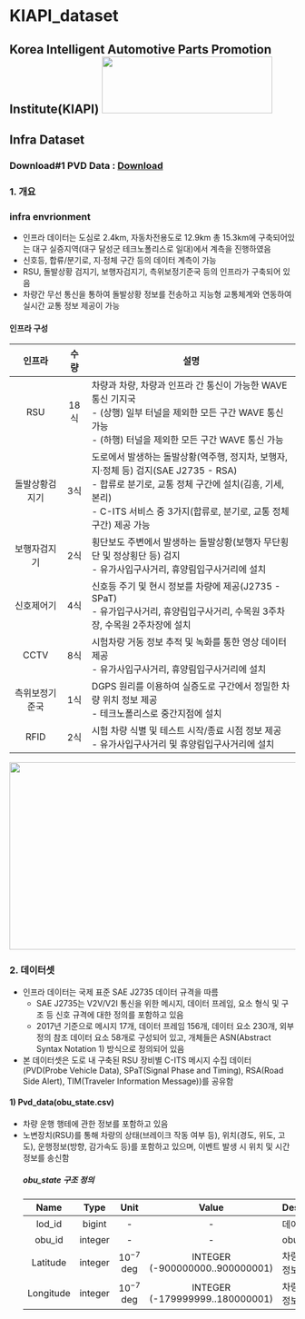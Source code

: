 # KIAPI_dataset
## Korea Intelligent Automotive Parts Promotion Institute(KIAPI) <img src="https://user-images.githubusercontent.com/85465084/206626658-6b1c7aee-bce9-48f9-86bd-207140e3bd0d.jpg" width="300" height ="100">
## Infra Dataset

### Download#1 PVD Data : [Download](http://gofile.me/5HZpx/Ah4coBH2c)

### 1. 개요  
### infra envrionment  
  * 인프라 데이터는 도심로 2.4km, 자동차전용도로 12.9km 총 15.3km에 구축되어있는 대구 실증지역(대구 달성군 테크노폴리스로 일대)에서 계측을 진행하였음  
  * 신호등, 합류/분기로, 지·정체 구간 등의 데이터 계측이 가능
  * RSU, 돌발상황 검지기, 보행자검지기, 측위보정기준국 등의 인프라가 구축되어 있음  
  * 차량간 무선 통신을 통하여 돌발상황 정보를 전송하고 지능형 교통체계와 연동하여 실시간 교통 정보 제공이 가능
  #### 인프라 구성
   |  인프라 | 수량  |  설명  |  
   |:---------:|:--------:|--------------------------|  
   | RSU | 18식 | 차량과 차량, 차량과 인프라 간 통신이 가능한 WAVE 통신 기지국 </br> - (상행) 일부 터널을 제외한 모든 구간 WAVE 통신 가능 </br> - (하행) 터널을 제외한 모든 구간 WAVE 통신 가능 |  
   | 돌발상황검지기 | 3식 | 도로에서 발생하는 돌발상황(역주행, 정지차, 보행자, 지·정체 등) 검지(SAE J2735 - RSA) </br> - 합류로 분기로, 교통 정체 구간에 설치(김흥, 기세, 본리) </br> - C-ITS 서비스 중 3가지(합류로, 분기로, 교통 정체 구간) 제공 가능
   | 보행자검지기 | 2식 | 횡단보도 주변에서 발생하는 돌발상황(보행자 무단횡단 및 정상횡단 등) 검지 </br> - 유가사입구사거리, 휴양림입구사거리에 설치 |
   | 신호제어기 | 4식 | 신호등 주기 및 현시 정보를 차량에 제공(J2735 - SPaT) </br> - 유가입구사거리, 휴양림입구사거리, 수목원 3주차장, 수목원 2주차장에 설치 |
   | CCTV | 8식 | 시험차량 거동 정보 추적 및 녹화를 통한 영상 데이터 제공 </br> - 유가사입구사거리, 휴양림입구사거리에 설치 |
   | 측위보정기준국 | 1식 | DGPS 원리를 이용하여 실증도로 구간에서 정밀한 차량 위치 정보 제공 </br> - 테크노폴리스로 중간지점에 설치 |
   | RFID | 2식 | 시험 차량 식별 및 테스트 시작/종료 시점 정보 제공 </br> - 유가사입구사거리 및 휴양림입구사거리에 설치 |
<img src="https://user-images.githubusercontent.com/85465084/206636026-c0faf0ff-6fd6-44a3-ad7e-f188941b2c34.PNG" width="850" height="330">  

### 2. 데이터셋  
* 인프라 데이터는 국제 표준 SAE J2735 데이터 규격을 따름  
  * SAE J2735는 V2V/V2I 통신을 위한 메시지, 데이터 프레임, 요소 형식 및 구조 등 신호 규격에 대한 정의를 포함하고 있음  
  * 2017년 기준으로 메시지 17개, 데이터 프레임 156개, 데이터 요소 230개, 외부 정의 참조 데이터 요소 58개로 구성되어 있고, 개체들은 ASN(Abstract Syntax Notation 1) 방식으로 정의되어 있음
* 본 데이터셋은 도로 내 구축된 RSU 장비별 C-ITS 메시지 수집 데이터(PVD(Probe Vehicle Data), SPaT(Signal Phase and Timing), RSA(Road Side Alert), TIM(Traveler Information Message))를 공유함
#### 1) Pvd_data(obu_state.csv)
* 차량 운행 행테에 관한 정보를 포함하고 있음
* 노변장치(RSU)를 통해 차량의 상태(브레이크 작동 여부 등), 위치(경도, 위도, 고도), 운행정보(방향, 감가속도 등)를 포함하고 있으며, 이벤트 발생 시 위치 및 시간정보를 송신함  
  ##### obu_state 구조 정의
  |  Name | Type  |  Unit  |   Value   |   Description    | 
  |:-----:|:-----:|:------:|:---------:|------------------|  
  |lod_id|bigint|-|-|데이터 log id|
  |obu_id|integer|-|-|obu id|
  |Latitude|integer|$10^{-7}$ deg|INTEGER (-900000000..900000001)|차량의 위도 정보|
  |Longitude|integer|$10^{-7}$ deg|INTEGER (-179999999..180000001)|차량의 경도 정보|






  
  
